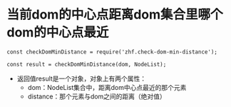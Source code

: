 # 当前dom的中心点距离dom集合里哪个dom的中心点最近
```
const checkDomMinDistance = require('zhf.check-dom-min-distance');

const result = checkDomMinDistance(dom, NodeList);
```
* 返回值result是一个对象，对象上有两个属性：
    - dom：NodeList集合中，距离dom中心点最近的那个元素
    - distance：那个元素与dom之间的距离（绝对值）
